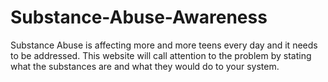 # Substance-Abuse-Awareness
Substance Abuse is affecting more and more teens every day and it needs to be addressed. This website will call attention to the problem by stating what the substances are and what they would do to your system.
